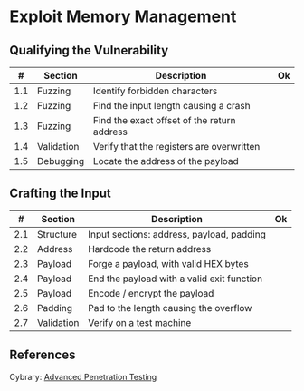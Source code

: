 # Exploit Memory Management

## Qualifying the Vulnerability

| #       | Section      | Description                                    | Ok |
| ------- | ------------ | ---------------------------------------------- | -- |
| 1.1     | Fuzzing      | Identify forbidden characters                  |    |
| 1.2     | Fuzzing      | Find the input length causing a crash          |    |
| 1.3     | Fuzzing      | Find the exact offset of the return address    |    |
| 1.4     | Validation   | Verify that the registers are overwritten      |    |
| 1.5     | Debugging    | Locate the address of the payload              |    |

## Crafting the Input

| #       | Section      | Description                                    | Ok |
| ------- | ------------ | ---------------------------------------------- | -- |
| 2.1     | Structure    | Input sections: address, payload, padding      |    |
| 2.2     | Address      | Hardcode the return address                    |    |
| 2.3     | Payload      | Forge a payload, with valid HEX bytes          |    |
| 2.4     | Payload      | End the payload with a valid exit function     |    |
| 2.5     | Payload      | Encode / encrypt the payload                   |    |
| 2.6     | Padding      | Pad to the length causing the overflow         |    |
| 2.7     | Validation   | Verify on a test machine                       |    |

## References

Cybrary: [Advanced Penetration Testing](https://cybrary.it)
